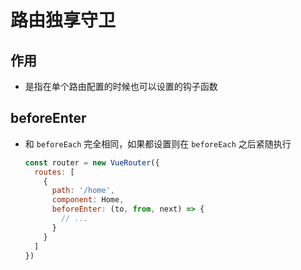 # 路由独享守卫

## 作用

  - 是指在单个路由配置的时候也可以设置的钩子函数

## beforeEnter

  - 和 `beforeEach` 完全相同，如果都设置则在 `beforeEach` 之后紧随执行

    ```javascript
    const router = new VueRouter({
      routes: [
        {
          path: '/home',
          component: Home,
          beforeEnter: (to, from, next) => {
            // ...
          }
        }
      ]
    })
    ```
